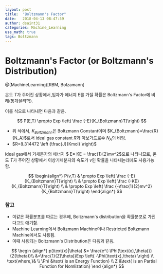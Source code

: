 ```yaml
---
layout: post
title:  "Boltzmann's Factor"
date:   2018-04-13 08:47:59
author: dsaint31
categories: Machine_Learning
use_math: true
tags: Boltzmann
---
```


# Boltzmann's Factor (or Boltzmann's Distribution)
@(MachineLearning)[RBM, Bolzamann]

온도 $T$가 주어진 상황에서,입자가 에너지 $E$를 가질 확률은 Boltzmann's Factor에 비례(통계물리학).

이를 식으로 나타내면 다음과 같음.

$$
P(E,T) \propto Exp \left( \frac {-E}{K_{Boltzmann}T}\right)
$$

* 위 식에서, $K_{Boltzmann}$은 Boltzmann Constant이며 $K_{Boltzmann}=\frac{R}{N_A}$로서 ideal gas constant $R$과 아보가드로수 $N_A$의 비임.
* $R=8.314472 \left (\frac{J}{Kmol} \right)$

ideal gas에서 기체분자의 에너지 $ E= KE = \frac{1}{2}mv^2$으로 나타나므로, 온도 $T$가 주어진 상황에서 이상기체분자의 속도가 $v$인 확률을 나타내는데에도 사용가능함.

$$ 
\begin{align*}
P(v,T) & \propto Exp \left( \frac {-E}{K_{Boltzmann}T}\right) \\
 & \propto Exp \left( \frac {-KE}{K_{Boltzmann}T}\right) \\
 & \propto Exp \left( \frac {-\frac{1}{2}mv^2}{K_{Boltzmann}T}\right)
\end{align*}
$$

### 참고

* 이같은 확률분포를 따르는 경우에, Boltzmann's distribution을 확률분포로 가진다고도 애기함.
* Machine Learning에서 Boltzmann Machine이나 Restricted Boltzmann Machine에서도 사용됨.
* 이때 사용되는 Boltzmann's Distribution은 다음과 같음.

$$
\begin {align*}
p(\text{x}|\theta) &= \frac{e^{-\Phi(\text{x},\theta)}}
{Z(\theta)}\\
&=\frac{1}{Z(\theta)}Exp \left( -\Phi(\text{x},\theta) \right) \\
\text{where,}& \\
\Phi &\text{ is an Energy Function} \\
Z &\text{ is an Partial Function for Nomlization}
\end {align*}
$$